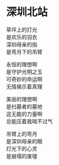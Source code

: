 # 深圳北站  

草坪上的灯光  
是欢乐的羽衣  
深圳母亲的指  
是弯月下的吊臂 

永恒的理想啊   
是守护光明之玉     
可奇妙的命运啊      
无情揭示着真理

美丽的理想啊  
是扫墓者的墓地  
这无能的力量啊  
总能压着我喘不过气

吊臂上的弯月    
是深圳母亲的眼  
灯光下的心灵  
是崩塌的废墟